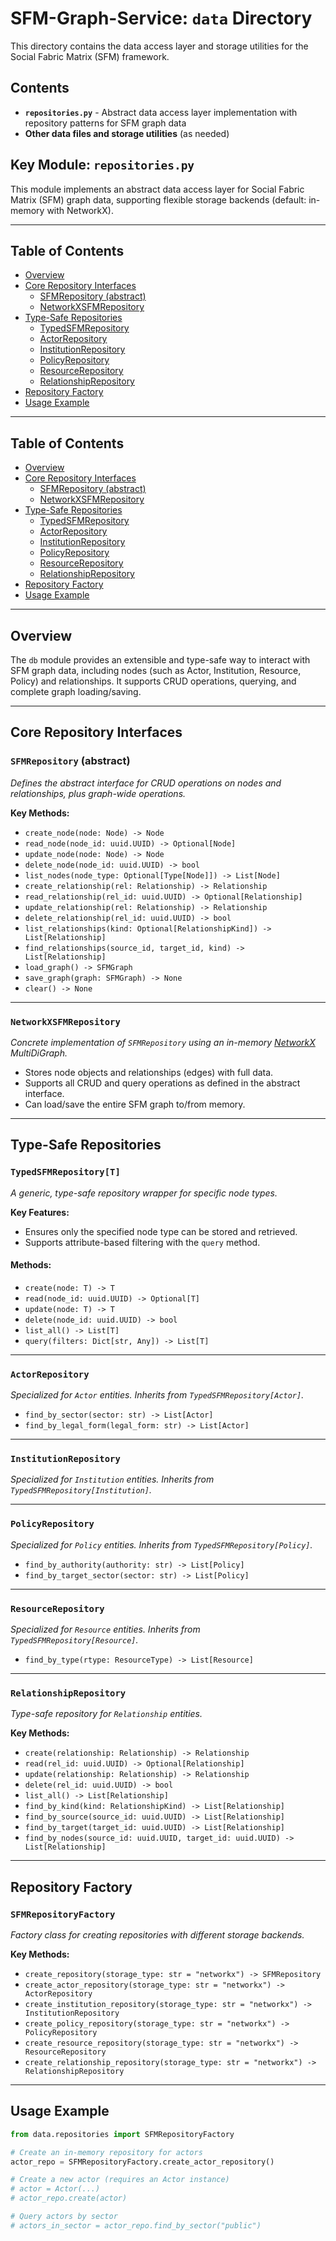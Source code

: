 # SFM-Graph-Service: `data` Directory

This directory contains the data access layer and storage utilities for the Social Fabric Matrix (SFM) framework.

## Contents

- **`repositories.py`** - Abstract data access layer implementation with repository patterns for SFM graph data
- **Other data files and storage utilities** (as needed)

## Key Module: `repositories.py`

This module implements an abstract data access layer for Social Fabric Matrix (SFM) graph data, supporting flexible storage backends (default: in-memory with NetworkX).

---

## Table of Contents
- [Overview](#overview)
- [Core Repository Interfaces](#core-repository-interfaces)
  - [SFMRepository (abstract)](#sfmrepository-abstract)
  - [NetworkXSFMRepository](#networkxsfmrepository)
- [Type-Safe Repositories](#type-safe-repositories)
  - [TypedSFMRepository](#typedsfmrepository)
  - [ActorRepository](#actorrepository)
  - [InstitutionRepository](#institutionrepository)
  - [PolicyRepository](#policyrepository)
  - [ResourceRepository](#resourcerepository)
  - [RelationshipRepository](#relationshiprepository)
- [Repository Factory](#repository-factory)
- [Usage Example](#usage-example)

---

## Table of Contents
- [Overview](#overview)
- [Core Repository Interfaces](#core-repository-interfaces)
  - [SFMRepository (abstract)](#sfmrepository-abstract)
  - [NetworkXSFMRepository](#networkxsfmrepository)
- [Type-Safe Repositories](#type-safe-repositories)
  - [TypedSFMRepository](#typedsfmrepository)
  - [ActorRepository](#actorrepository)
  - [InstitutionRepository](#institutionrepository)
  - [PolicyRepository](#policyrepository)
  - [ResourceRepository](#resourcerepository)
  - [RelationshipRepository](#relationshiprepository)
- [Repository Factory](#repository-factory)
- [Usage Example](#usage-example)

---

## Overview

The `db` module provides an extensible and type-safe way to interact with SFM graph data, including nodes (such as Actor, Institution, Resource, Policy) and relationships. It supports CRUD operations, querying, and complete graph loading/saving.

---

## Core Repository Interfaces

### `SFMRepository` (abstract)

*Defines the abstract interface for CRUD operations on nodes and relationships, plus graph-wide operations.*

**Key Methods:**
- `create_node(node: Node) -> Node`
- `read_node(node_id: uuid.UUID) -> Optional[Node]`
- `update_node(node: Node) -> Node`
- `delete_node(node_id: uuid.UUID) -> bool`
- `list_nodes(node_type: Optional[Type[Node]]) -> List[Node]`
- `create_relationship(rel: Relationship) -> Relationship`
- `read_relationship(rel_id: uuid.UUID) -> Optional[Relationship]`
- `update_relationship(rel: Relationship) -> Relationship`
- `delete_relationship(rel_id: uuid.UUID) -> bool`
- `list_relationships(kind: Optional[RelationshipKind]) -> List[Relationship]`
- `find_relationships(source_id, target_id, kind) -> List[Relationship]`
- `load_graph() -> SFMGraph`
- `save_graph(graph: SFMGraph) -> None`
- `clear() -> None`

---

### `NetworkXSFMRepository`

*Concrete implementation of `SFMRepository` using an in-memory [NetworkX](https://networkx.org/) MultiDiGraph.*

- Stores node objects and relationships (edges) with full data.
- Supports all CRUD and query operations as defined in the abstract interface.
- Can load/save the entire SFM graph to/from memory.

---

## Type-Safe Repositories

### `TypedSFMRepository[T]`

*A generic, type-safe repository wrapper for specific node types.*

**Key Features:**
- Ensures only the specified node type can be stored and retrieved.
- Supports attribute-based filtering with the `query` method.

#### Methods:
- `create(node: T) -> T`
- `read(node_id: uuid.UUID) -> Optional[T]`
- `update(node: T) -> T`
- `delete(node_id: uuid.UUID) -> bool`
- `list_all() -> List[T]`
- `query(filters: Dict[str, Any]) -> List[T]`

---

### `ActorRepository`

*Specialized for `Actor` entities. Inherits from `TypedSFMRepository[Actor]`.*

- `find_by_sector(sector: str) -> List[Actor]`
- `find_by_legal_form(legal_form: str) -> List[Actor]`

---

### `InstitutionRepository`

*Specialized for `Institution` entities. Inherits from `TypedSFMRepository[Institution]`.*

---

### `PolicyRepository`

*Specialized for `Policy` entities. Inherits from `TypedSFMRepository[Policy]`.*

- `find_by_authority(authority: str) -> List[Policy]`
- `find_by_target_sector(sector: str) -> List[Policy]`

---

### `ResourceRepository`

*Specialized for `Resource` entities. Inherits from `TypedSFMRepository[Resource]`.*

- `find_by_type(rtype: ResourceType) -> List[Resource]`

---

### `RelationshipRepository`

*Type-safe repository for `Relationship` entities.*

**Key Methods:**
- `create(relationship: Relationship) -> Relationship`
- `read(rel_id: uuid.UUID) -> Optional[Relationship]`
- `update(relationship: Relationship) -> Relationship`
- `delete(rel_id: uuid.UUID) -> bool`
- `list_all() -> List[Relationship]`
- `find_by_kind(kind: RelationshipKind) -> List[Relationship]`
- `find_by_source(source_id: uuid.UUID) -> List[Relationship]`
- `find_by_target(target_id: uuid.UUID) -> List[Relationship]`
- `find_by_nodes(source_id: uuid.UUID, target_id: uuid.UUID) -> List[Relationship]`

---

## Repository Factory

### `SFMRepositoryFactory`

*Factory class for creating repositories with different storage backends.*

**Key Methods:**
- `create_repository(storage_type: str = "networkx") -> SFMRepository`
- `create_actor_repository(storage_type: str = "networkx") -> ActorRepository`
- `create_institution_repository(storage_type: str = "networkx") -> InstitutionRepository`
- `create_policy_repository(storage_type: str = "networkx") -> PolicyRepository`
- `create_resource_repository(storage_type: str = "networkx") -> ResourceRepository`
- `create_relationship_repository(storage_type: str = "networkx") -> RelationshipRepository`

---

## Usage Example

```python
from data.repositories import SFMRepositoryFactory

# Create an in-memory repository for actors
actor_repo = SFMRepositoryFactory.create_actor_repository()

# Create a new actor (requires an Actor instance)
# actor = Actor(...)
# actor_repo.create(actor)

# Query actors by sector
# actors_in_sector = actor_repo.find_by_sector("public")
```
